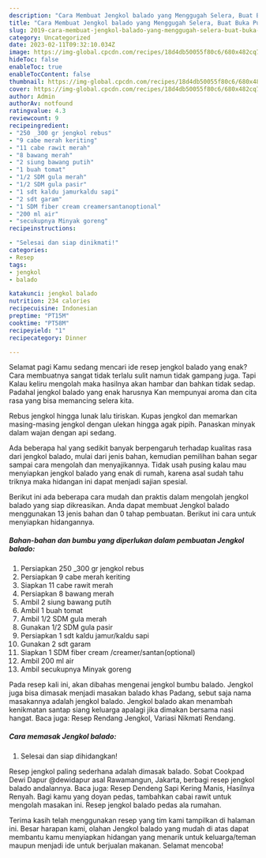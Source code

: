 ```yaml
---
description: "Cara Membuat Jengkol balado yang Menggugah Selera, Buat Buka Puasa Enak Banget"
title: "Cara Membuat Jengkol balado yang Menggugah Selera, Buat Buka Puasa Enak Banget"
slug: 2019-cara-membuat-jengkol-balado-yang-menggugah-selera-buat-buka-puasa-enak-banget
category: Uncategorized
date: 2023-02-11T09:32:10.034Z
image: https://img-global.cpcdn.com/recipes/18d4db50055f80c6/680x482cq70/jengkol-balado-foto-resep-utama.jpg
hideToc: false
enableToc: true
enableTocContent: false
thumbnail: https://img-global.cpcdn.com/recipes/18d4db50055f80c6/680x482cq70/jengkol-balado-foto-resep-utama.jpg
cover: https://img-global.cpcdn.com/recipes/18d4db50055f80c6/680x482cq70/jengkol-balado-foto-resep-utama.jpg
author: Admin
authorAv: notfound
ratingvalue: 4.3
reviewcount: 9
recipeingredient:
- "250 _300 gr jengkol rebus"
- "9 cabe merah keriting"
- "11 cabe rawit merah"
- "8 bawang merah"
- "2 siung bawang putih"
- "1 buah tomat"
- "1/2 SDM gula merah"
- "1/2 SDM gula pasir"
- "1 sdt kaldu jamurkaldu sapi"
- "2 sdt garam"
- "1 SDM fiber cream creamersantanoptional"
- "200 ml air"
- "secukupnya Minyak goreng"
recipeinstructions:

- "Selesai dan siap dinikmati!"
categories:
- Resep
tags:
- jengkol
- balado

katakunci: jengkol balado 
nutrition: 234 calories
recipecuisine: Indonesian
preptime: "PT15M"
cooktime: "PT58M"
recipeyield: "1"
recipecategory: Dinner

---
```



Selamat pagi Kamu sedang mencari ide resep jengkol balado yang enak? Cara membuatnya sangat tidak terlalu sulit namun tidak gampang juga. Tapi Kalau keliru mengolah maka hasilnya akan hambar dan bahkan tidak sedap. Padahal jengkol balado yang enak harusnya Kan mempunyai aroma dan cita rasa yang bisa memancing selera kita.


Rebus jengkol hingga lunak lalu tiriskan. Kupas jengkol dan memarkan masing-masing jengkol dengan ulekan hingga agak pipih. Panaskan minyak dalam wajan dengan api sedang.

Ada beberapa hal yang sedikit banyak berpengaruh terhadap kualitas rasa dari jengkol balado, mulai dari jenis bahan, kemudian pemilihan bahan segar sampai cara mengolah dan menyajikannya. Tidak usah pusing kalau mau menyiapkan jengkol balado yang enak di rumah, karena asal sudah tahu triknya maka hidangan ini dapat menjadi sajian spesial.


Berikut ini ada beberapa cara mudah dan praktis dalam mengolah jengkol balado yang siap dikreasikan. Anda dapat membuat Jengkol balado menggunakan 13 jenis bahan dan 0 tahap pembuatan. Berikut ini cara untuk menyiapkan hidangannya.

<!--inarticleads1-->

##### Bahan-bahan dan bumbu yang diperlukan dalam pembuatan Jengkol balado:

1. Persiapkan 250 _300 gr jengkol rebus
1. Persiapkan 9 cabe merah keriting
1. Siapkan 11 cabe rawit merah
1. Persiapkan 8 bawang merah
1. Ambil 2 siung bawang putih
1. Ambil 1 buah tomat
1. Ambil 1/2 SDM gula merah
1. Gunakan 1/2 SDM gula pasir
1. Persiapkan 1 sdt kaldu jamur/kaldu sapi
1. Gunakan 2 sdt garam
1. Siapkan 1 SDM fiber cream /creamer/santan(optional)
1. Ambil 200 ml air
1. Ambil secukupnya Minyak goreng


Pada resep kali ini, akan dibahas mengenai jengkol bumbu balado. Jengkol juga bisa dimasak menjadi masakan balado khas Padang, sebut saja nama masakannya adalah jengkol balado. Jengkol balado akan menambah kenikmatan santap siang keluarga apalagi jika dimakan bersama nasi hangat. Baca juga: Resep Rendang Jengkol, Variasi Nikmati Rendang. 

<!--inarticleads2-->

##### Cara memasak Jengkol balado:


1. Selesai dan siap dihidangkan!

Resep jengkol paling sederhana adalah dimasak balado. Sobat Cookpad Dewi Dapur @dewidapur asal Rawamangun, Jakarta, berbagi resep jengkol balado andalannya. Baca juga: Resep Dendeng Sapi Kering Manis, Hasilnya Renyah. Bagi kamu yang doyan pedas, tambahkan cabai rawit untuk mengolah masakan ini. Resep jengkol balado pedas ala rumahan. 

Terima kasih telah menggunakan resep yang tim kami tampilkan di halaman ini. Besar harapan kami, olahan Jengkol balado yang mudah di atas dapat membantu kamu menyiapkan hidangan yang menarik untuk keluarga/teman maupun menjadi ide untuk berjualan makanan. Selamat mencoba!
